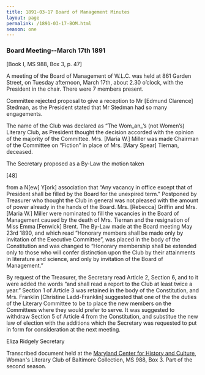 ```yaml
---
title: 1891-03-17 Board of Management Minutes
layout: page
permalink: /1891-03-17-BOM.html
season: one
---
```

### Board Meeting--March 17th 1891
[Book I, MS 988, Box 3, p. 47]

A meeting of the Board of Management of W.L.C. was held at 861 Garden Street, on Tuesday afternoon, March 17th, about 2.30 o’clock, with the President in the chair. There were 7 members present.

Committee rejected proposal to give a reception to Mr [Edmund Clarence] Stedman, as the President stated that Mr Stedman had so many engagements.

The name of the Club was declared as “The Wom_an_’s (not Women’s) Literary Club, as President thought the decision accorded with the opinion of the majority of the Committee. Mrs. [Maria W.] Miller was made Chairman of the Committee on “Fiction” in place of Mrs. [Mary Spear] Tiernan, deceased.

The Secretary proposed as a By-Law the motion taken

[48]

from a N[ew] Y[ork] association that “Any vacancy in office except that of President shall be filled by the Board for the unexpired term." Postponed by Treasurer who thought the Club in general was not pleased with the amount of power already in the hands of the Board. Mrs. [Rebecca] Griffin and Mrs. [Maria W.] Miller were nominated to fill the vacancies in the Board of Management caused by the death of Mrs. Tiernan and the resignation of Miss Emma [Fenwick] Brent. The By-Law made at the Board meeting May 23rd 1890, and which read ”Honorary members shall be made only by invitation of the Executive Committee”, was placed in the body of the Constitution and was changed to “Honorary membership shall be extended only to those who will confer distinction upon the Club by their attainments in literature and science, and only by invitation of the Board of Management.”

By request of the Treasurer, the Secretary read Article 2, Section 6, and to it were added the words “and shall read a report to the Club at least twice a year.” Section 1 of Article 3 was retained in the body of the Constitution, and Mrs. Franklin [Christine Ladd-Franklin] suggested that one of the the duties of the Literary Committee to be to place the new members on the Committees where they would prefer to serve. It was suggested to withdraw Section 5 of Article 4 from the Constitution, and substitue the new law of election with the additions which the Secretary was requested to put in form for consideration at the next meeting.

Eliza Ridgely 
Secretary

Transcribed document held at the [Maryland Center for History and Culture](http://mdhs.org/), Woman's Literary Club of Baltimore Collection, MS 988, Box 3. Part of the second season.